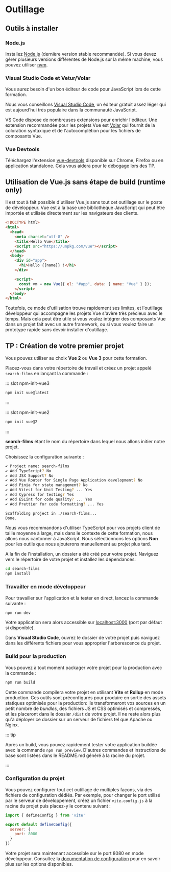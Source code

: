 # Outillage

## Outils à installer

### Node.js

Installez [Node.js](https://nodejs.org/) (dernière version stable recommandée). Si vous devez gérer plusieurs versions différentes de Node.js sur la même machine, vous pouvez utiliser [nvm](https://github.com/creationix/nvm).

### Visual Studio Code et Vetur/Volar

Vous aurez besoin d'un bon éditeur de code pour JavaScript lors de cette formation.

Nous vous conseillons [Visual Studio Code](https://code.visualstudio.com/), un éditeur gratuit assez léger qui est aujourd'hui très populaire dans la communauté JavaScript.

VS Code dispose de nombreuses extensions pour enrichir l'éditeur. Une extension recommandée pour les projets Vue est [Volar](https://marketplace.visualstudio.com/items?itemName=johnsoncodehk.volar)  qui fournit de la coloration syntaxique et de l'autocomplétion pour les fichiers de composants Vue.

### Vue Devtools

Téléchargez l'extension [vue-devtools](https://github.com/vuejs/vue-devtools) disponible sur Chrome, Firefox ou en application standalone. Cela vous aidera pour le débogage lors des TP.

## Utilisation de Vue.js sans étape de build (runtime only)

Il est tout à fait possible d'utiliser Vue.js sans tout cet outillage sur le poste de développeur. Vue est à la base une bibliothèque JavaScript qui peut être importée et utilisée directement sur les navigateurs des clients.

```html
<!DOCTYPE html>
<html>
  <head>
    <meta charset="utf-8" />
    <title>Hello Vue</title>
    <script src="https://unpkg.com/vue"></script>
  </head>
  <body>
    <div id="app">
      <h1>Hello {{name}} !</h1>
    </div>

    <script>
      const vm = new Vue({ el: "#app", data: { name: "Vue" } });
    </script>
  </body>
</html>
```

Toutefois, ce mode d'utilisation trouve rapidement ses limites, et l'outillage développeur qui accompagne les projets Vue s'avère très précieux avec le temps. Mais cela peut être utile si vous voulez intégrer des composants Vue dans un projet fait avec un autre framework, ou si vous voulez faire un prototype rapide sans devoir installer d'outillage.

## TP : Création de votre premier projet

Vous pouvez utiliser au choix **Vue 2** ou **Vue 3** pour cette formation.

Placez-vous dans votre répertoire de travail et créez un projet appelé `search-films` en lançant la commande :

<VueVersionSwitch slotKey="npm-init" />

::: slot npm-init-vue3
```bash
npm init vue@latest
```
:::

::: slot npm-init-vue2
```bash
npm init vue@2
```
:::

**search-films** étant le nom du répertoire dans lequel nous allons initier notre projet.

Choisissez la configuration suivante :

```bash
✔ Project name: search-films
✔ Add TypeScript? No
✔ Add JSX Support? No
✔ Add Vue Router for Single Page Application development? No
✔ Add Pinia for state management? No
✔ Add Vitest for Unit Testing? ... Yes
✔ Add Cypress for testing? Yes
✔ Add ESLint for code quality? ... Yes
✔ Add Prettier for code formatting? ... Yes

Scaffolding project in ./search-films...
Done.
```

Nous vous recommandons d'utiliser TypeScript pour vos projets client de taille moyenne à large, mais dans le contexte de cette formation, nous allons nous cantonner à JavaScript. Nous sélectionnons les options **Non** pour les outils que nous ajouterons manuellement au projet plus tard.

A la fin de l'installation, un dossier a été créé pour votre projet. Naviguez vers le répertoire de votre projet et installez les dépendances:

```bash
cd search-films
npm install
```

### Travailler en mode développeur

Pour travailler sur l'application et la tester en direct, lancez la commande suivante :

```bash
npm run dev
```

Votre application sera alors accessible sur [localhost:3000](http://localhost:3000/) (port par défaut si disponible).

Dans **Visual Studio Code**, ouvrez le dossier de votre projet puis naviguez dans les différents fichiers pour vous approprier l'arborescence du projet.

### Build pour la production

Vous pouvez à tout moment packager votre projet pour la production avec la commande :

```bash
npm run build
```

Cette commande compilera votre projet en utilisant **Vite** et **Rollup** en mode production. Ces outils sont préconfigurés pour produire en sortie des assets statiques optimisés pour la production: ils transformeront vos sources en un petit nombre de _bundles_, des fichiers JS et CSS optimisés et compressés, et les placeront dans le dossier `/dist` de votre projet. Il ne reste alors plus qu'à déployer ce dossier sur un serveur de fichiers tel que Apache ou Nginx.

::: tip

Après un build, vous pouvez rapidement tester votre application buildée avec la commande `npm run preview`. D'autres commandes et instructions de base sont listées dans le README.md généré à la racine du projet.

:::

### Configuration du projet

Vous pouvez configurer tout cet outillage de multiples façons, via des fichiers de configuration dédiés. Par exemple, pour changer le port utilisé par le serveur de développement, créez un fichier `vite.config.js` à la racine du projet puis placez-y le contenu suivant :

```js
import { defineConfig } from 'vite'

export default defineConfig({
  server: {
    port: 8080
  }
})
```

Votre projet sera maintenant accessible sur le port 8080 en mode développeur. Consultez la [documentation de configuration](https://vitejs.dev/config/) pour en savoir plus sur les options disponibles.

